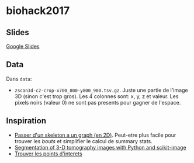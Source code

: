 # biohack2017

## Slides

[Google Slides](https://docs.google.com/presentation/d/17niwPZWo3tH1Cati9ne99XYlknP1iCIGK575ggo5obE/edit?usp=sharing)

## Data

Dans `data`:

+ `zscan3d-c2-crop-x700_800-y800_900.tsv.gz`. Juste une partie de l'image 3D (sinon c'est trop gros). Les 4 colonnes sont: x, y, z et valeur. Les pixels noirs (valeur 0) ne sont pas presents pour gagner de l'espace. 

## Inspiration

+ [Passer d'un skeleton a un graph (en 2D)](https://gist.github.com/jeanpat/5712699). Peut-etre plus facile pour trouver les *bouts* et simplifier le calcul de summary stats.
+ [Segmentation of 3-D tomography images with Python and scikit-image](http://emmanuelle.github.io/segmentation-of-3-d-tomography-images-with-python-and-scikit-image.html)
+ [Trouver les points d'interets](http://scikit-image.org/docs/dev/auto_examples/features_detection/plot_corner.html#sphx-glr-auto-examples-features-detection-plot-corner-py)
